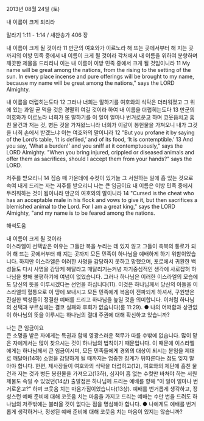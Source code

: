 2013년 08월 24일 (토)

내 이름이 크게 되리라



말라기 1:11 - 1:14 / 새찬송가 406 장


내 이름이 크게 될 것이라
11 만군의 여호와가 이르노라 해 뜨는 곳에서부터 해 지는 곳까지의 이방 민족 중에서 내 이름이 크게 될 것이라 각처에서 내 이름을 위하여 분향하며 깨끗한 제물을 드리리니 이는 내 이름이 이방 민족 중에서 크게 될 것임이니라
11 My name will be great among the nations, from the rising to the setting of the sun. In every place incense and pure offerings will be brought to my name, because my name will be great among the nations," says the LORD Almighty.  

내 이름을 더럽히는도다
12 그러나 너희는 말하기를 여호와의 식탁은 더러워졌고 그 위에 있는 과일 곧 먹을 것은 경멸히 여길 것이라 하여 내 이름을 더럽히는도다 13 만군의 여호와가 이르노라 너희가 또 말하기를 이 일이 얼마나 번거로운고 하며 코웃음치고 훔친 물건과 저는 것, 병든 것을 가져왔느니라 너희가 이같이 봉헌물을 가져오니 내가 그것을 너희 손에서 받겠느냐 이는 여호와의 말이니라
12 "But you profane it by saying of the Lord’s table, ‘It is defiled,’ and of its food, ‘It is contemptible.’ 13 And you say, ‘What a burden!’ and you sniff at it contemptuously," says the LORD Almighty. "When you bring injured, crippled or diseased animals and offer them as sacrifices, should I accept them from your hands?" says the LORD.   

저주를 받으리니 
14 짐승 떼 가운데에 수컷이 있거늘 그 서원하는 일에 흠 있는 것으로 속여 내게 드리는 자는 저주를 받으리니 나는 큰 임금이요 내 이름은 이방 민족 중에서 두려워하는 것이 됨이니라 만군의 여호와의 말이니라
14 "Cursed is the cheat who has an acceptable male in his flock and vows to give it, but then sacrifices a blemished animal to the Lord. For I am a great king," says the LORD Almighty, "and my name is to be feared among the nations.

해석도움





내 이름이 크게 될 것이라  
이스라엘이 선택받은 이유는 그들만 복을 누리는 데 있지 않고 그들이  축복의 통로가 되어 해 뜨는 곳에서부터 해 지는 곳까지 모든 민족이 하나님을 예배하게 하기 위함이었습니다. 하지만 이스라엘은 이러한 사명을 감당하지 못하고 망했으며, 포로에서 귀환한 백성들도 다시 사명을 감당케 해달라고 매달리기는커녕 자기중심적인 생각에 사로잡혀 하나님을 향해 불평하기에 여념이 없었습니다. 그러나 하나님은 이러한 이스라엘의 모습에도 당신의 뜻을 이루시겠다는 선언을 하십니다(11). 이것은 하나님께서 당신의 아들을 이스라엘의 혈통으로 이 땅에 보내시고 모든 민족에게 복음이 전파되게 하셔서, 구원받은 진실한 백성들이 정결한 예배를 드리고 하나님을 높일 것을 의미합니다. 이처럼 하나님의 선택과 부르심에는 결코 실패와 후회가 없습니다(롬 11:29).
● 나의 어떠함과 상관없이 하나님의 뜻을 이루시는 하나님의 절대 주권에 대해 확신하고 있습니까?

나는 큰 임금이요  
큰 소명을 받은 자에게는 특권과 함께 영광스러운 책무가 따를 수밖에 없습니다. 많이 맡은 자에게서는 많이 찾으시는 것이 하나님의 법칙이기 때문입니다. 이 때문에 이스라엘에게는 하나님께서 큰 임금이시며, 모든 민족들에게 경외의 대상이 되시는 분임을 제대로 깨달아(14하) 소명을 감당하게 될 때까지는 엄중한 징계가 뒤따른다는 점도 잊지 말아야 합니다. 한편, 제사장들이 여호와의 식탁을 더럽히고(12), 여호와의 제단에 훔친 물건과 저는 것과 병든 봉헌물을 가져오고(13하), 심지어 흠 없는 수컷만 바쳐야 하는 서원 제물도 속일 수 있었던(14상) 출발점은 하나님께 드리는 예배를 향해 “이 일이 얼마나 번거로운고?” 하며 코웃음 치는 마음가짐이었습니다(13상). 예배를 번거롭게 생각하고, 정성스런 예배 준비에 대해 코웃음 치는 마음을 가지고 드리는 예배는 수만 번을 드려도 하나님의 저주밖에는 불러올 것이 없다는 점을 명심해야 합니다. 
● 나에게도 예배를 번거롭게 생각하거나, 정성된 예배 준비에 대해 코웃음 치는 마음이 있지는 않습니까?